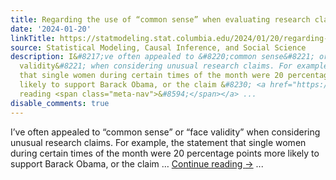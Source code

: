 ```yaml
---
title: Regarding the use of “common sense” when evaluating research claims
date: '2024-01-20'
linkTitle: https://statmodeling.stat.columbia.edu/2024/01/20/regarding-the-use-of-common-sense-when-evaluating-research-claims/
source: Statistical Modeling, Causal Inference, and Social Science
description: I&#8217;ve often appealed to &#8220;common sense&#8221; or &#8220;face
  validity&#8221; when considering unusual research claims. For example, the statement
  that single women during certain times of the month were 20 percentage points more
  likely to support Barack Obama, or the claim &#8230; <a href="https://statmodeling.stat.columbia.edu/2024/01/20/regarding-the-use-of-common-sense-when-evaluating-research-claims/">Continue
  reading <span class="meta-nav">&#8594;</span></a> ...
disable_comments: true
---
```

I&#8217;ve often appealed to &#8220;common sense&#8221; or &#8220;face validity&#8221; when considering unusual research claims. For example, the statement that single women during certain times of the month were 20 percentage points more likely to support Barack Obama, or the claim &#8230; <a href="https://statmodeling.stat.columbia.edu/2024/01/20/regarding-the-use-of-common-sense-when-evaluating-research-claims/">Continue reading <span class="meta-nav">&#8594;</span></a> ...